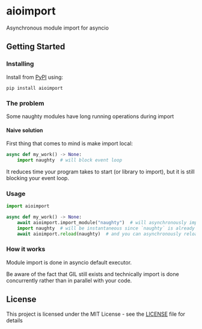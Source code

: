 # aioimport
Asynchronous module import for asyncio

## Getting Started

### Installing

Install from [PyPI](https://pypi.org/project/aioimport/) using:

```
pip install aioimport
```

### The problem

Some naughty modules have long running operations during import

#### Naive solution

First thing that comes to mind is make import local:

```python
async def my_work() -> None:
    import naughty  # will block event loop
```

It reduces time your program takes to start (or library to import),
but it is still blocking your event loop.

### Usage

```python
import aioimport

async def my_work() -> None:
    await aioimport.import_module("naughty")  # will asynchronously import module
    import naughty  # will be instantaneous since `naughty` is already in `sys.modules`
    await aioimport.reload(naughty)  # and you can asynchronously reload modules too
```

### How it works

Module import is done in asyncio default executor.

Be aware of the fact that GIL still exists and technically import is done concurrently rather than in parallel with your code.

## License

This project is licensed under the MIT License - see the [LICENSE](LICENSE) file for details
